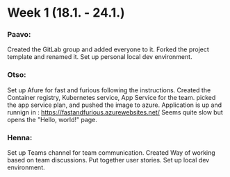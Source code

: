# Week 1 (18.1. - 24.1.)

### Paavo: 
Created the GitLab group and added everyone to it. Forked the project template and renamed it. Set up personal local dev environment.

### Otso:  
Set up Afure for fast and furious following the instructions. Created the Container registry, Kubernetes service, App Service for the team. picked the app service plan, and pushed the image to azure. Application is up and runnign in : https://fastandfurious.azurewebsites.net/ Seems quite slow but opens the "Hello, world!" page.

### Henna:
Set up Teams channel for team communication. Created Way of working based on team discussions. Put together user stories. Set up local dev environment.
